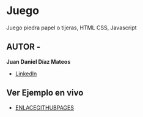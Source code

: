 # Juego
Juego piedra papel o tijeras, HTML CSS, Javascript

## AUTOR -
**Juan Daniel Díaz Mateos**

* [LinkedIn](www.linkedin.com/in/juan-ddm)

## Ver Ejemplo en vivo 
- [ENLACEGITHUBPAGES](ENLACEGITHUBPAGES)
